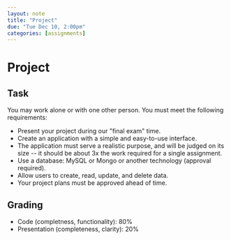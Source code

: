 ```yaml
---
layout: note
title: "Project"
due: "Tue Dec 10, 2:00pm"
categories: [assignments]
---
```


# Project

## Task

You may work alone or with one other person. You must meet the following requirements:

- Present your project during our "final exam" time.
- Create an application with a simple and easy-to-use interface.
- The application must serve a realistic purpose, and will be judged on its size -- it should be about 3x the work required for a single assignment.
- Use a database: MySQL or Mongo or another technology (approval required).
- Allow users to create, read, update, and delete data.
- Your project plans must be approved ahead of time.

## Grading

- Code (completness, functionality): 80%
- Presentation (completeness, clarity): 20%

